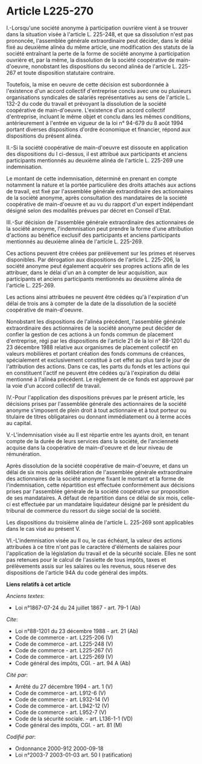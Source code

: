 # Article L225-270

I.-Lorsqu'une société anonyme à participation ouvrière vient à se trouver dans la situation visée à l'article L. 225-248, et
que sa dissolution n'est pas prononcée, l'assemblée générale extraordinaire peut décider, dans le délai fixé au deuxième
alinéa du même article, une modification des statuts de la société entraînant la perte de la forme de société anonyme à
participation ouvrière et, par la même, la dissolution de la société coopérative de main-d'oeuvre, nonobstant les
dispositions du second alinéa de l'article L. 225-267 et toute disposition statutaire contraire. 

Toutefois, la mise en oeuvre de cette décision est subordonnée à l'existence d'un accord collectif d'entreprise conclu avec
une ou plusieurs organisations syndicales de salariés représentatives au sens de l'article L. 132-2 du code du travail et
prévoyant la dissolution de la société coopérative de main-d'oeuvre. L'existence d'un accord collectif d'entreprise, incluant
le même objet et conclu dans les mêmes conditions, antérieurement à l'entrée en vigueur de la loi n° 94-679 du 8 août 1994
portant diverses dispositions d'ordre économique et financier, répond aux dispositions du présent alinéa. 

II.-Si la société coopérative de main-d'oeuvre est dissoute en application des dispositions du I ci-dessus, il est attribué
aux participants et anciens participants mentionnés au deuxième alinéa de l'article L. 225-269 une indemnisation. 

Le montant de cette indemnisation, déterminé en prenant en compte notamment la nature et la portée particulière des droits
attachés aux actions de travail, est fixé par l'assemblée générale extraordinaire des actionnaires de la société anonyme,
après consultation des mandataires de la société coopérative de main-d'oeuvre et au vu du rapport d'un expert indépendant
désigné selon des modalités prévues par décret en Conseil d'Etat. 

III.-Sur décision de l'assemblée générale extraordinaire des actionnaires de la société anonyme, l'indemnisation peut prendre
la forme d'une attribution d'actions au bénéfice exclusif des participants et anciens participants mentionnés au deuxième
alinéa de l'article L. 225-269. 

Ces actions peuvent être créées par prélèvement sur les primes et réserves disponibles. Par dérogation aux dispositions de
l'article L. 225-206, la société anonyme peut également acquérir ses propres actions afin de les attribuer, dans le délai
d'un an à compter de leur acquisition, aux participants et anciens participants mentionnés au deuxième alinéa de l'article L.
225-269. 

Les actions ainsi attribuées ne peuvent être cédées qu'à l'expiration d'un délai de trois ans à compter de la date de la
dissolution de la société coopérative de main-d'oeuvre. 

Nonobstant les dispositions de l'alinéa précédent, l'assemblée générale extraordinaire des actionnaires de la société anonyme
peut décider de confier la gestion de ces actions à un fonds commun de placement d'entreprise, régi par les dispositions de
l'article 21 de la loi n° 88-1201 du 23 décembre 1988 relative aux organismes de placement collectif en valeurs mobilières et
portant création des fonds communs de créances, spécialement et exclusivement constitué à cet effet au plus tard le jour de
l'attribution des actions. Dans ce cas, les parts du fonds et les actions qui en constituent l'actif ne peuvent être cédées
qu'à l'expiration du délai mentionné à l'alinéa précédent. Le règlement de ce fonds est approuvé par la voie d'un accord
collectif de travail. 

IV.-Pour l'application des dispositions prévues par le présent article, les décisions prises par l'assemblée générale des
actionnaires de la société anonyme s'imposent de plein droit à tout actionnaire et à tout porteur ou titulaire de titres
obligataires ou donnant immédiatement ou à terme accès au capital. 

V.-L'indemnisation visée au II est répartie entre les ayants droit, en tenant compte de la durée de leurs services dans la
société, de l'ancienneté acquise dans la coopérative de main-d'oeuvre et de leur niveau de rémunération. 

Après dissolution de la société coopérative de main-d'oeuvre, et dans un délai de six mois après délibération de l'assemblée
générale extraordinaire des actionnaires de la société anonyme fixant le montant et la forme de l'indemnisation, cette
répartition est effectuée conformément aux décisions prises par l'assemblée générale de la société coopérative sur
proposition de ses mandataires. A défaut de répartition dans ce délai de six mois, celle-ci est effectuée par un mandataire
liquidateur désigné par le président du tribunal de commerce du ressort du siège social de la société. 

Les dispositions du troisième alinéa de l'article L. 225-269 sont applicables dans le cas visé au présent V. 

VI.-L'indemnisation visée au II ou, le cas échéant, la valeur des actions attribuées à ce titre n'ont pas le caractère
d'éléments de salaires pour l'application de la législation du travail et de la sécurité sociale. Elles ne sont pas retenues
pour le calcul de l'assiette de tous impôts, taxes et prélèvements assis sur les salaires ou les revenus, sous réserve des
dispositions de l'article 94A du code général des impôts.

**Liens relatifs à cet article**

_Anciens textes_:

  - Loi n°1867-07-24 du 24 juillet 1867 - art. 79-1 (Ab)

_Cite_:

  - Loi n°88-1201 du 23 décembre 1988 - art. 21 (Ab)
  - Code de commerce - art. L225-206 (V)
  - Code de commerce - art. L225-248 (V)
  - Code de commerce - art. L225-267 (V)
  - Code de commerce - art. L225-269 (V)
  - Code général des impôts, CGI. - art. 94 A (Ab)

_Cité par_:

  - Arrêté du 27 décembre 1994 - art. 1 (V)
  - Code de commerce - art. L912-6 (V)
  - Code de commerce - art. L932-14 (V)
  - Code de commerce - art. L942-12 (V)
  - Code de commerce - art. L952-7 (V)
  - Code de la sécurité sociale. - art. L136-1-1 (VD)
  - Code général des impôts, CGI. - art. 81 (M)

_Codifié par_:

  - Ordonnance 2000-912 2000-09-18
  - Loi n°2003-7 2003-01-03 art. 50 I (ratification)
